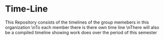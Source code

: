 # Time-Line
This Repository consists of the timelines of the group memebers in this organization
\nTo each member there is there own time line
\nThere will also be a compiled timeline showing work does over the period of this semester
